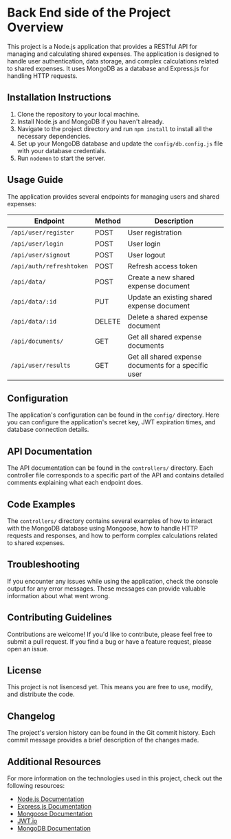 # Back End side of the Project Overview

This project is a Node.js application that provides a RESTful API for managing and calculating shared expenses. The application is designed to handle user authentication, data storage, and complex calculations related to shared expenses. It uses MongoDB as a database and Express.js for handling HTTP requests.

## Installation Instructions

1. Clone the repository to your local machine.
2. Install Node.js and MongoDB if you haven't already.
3. Navigate to the project directory and run `npm install` to install all the necessary dependencies.
4. Set up your MongoDB database and update the `config/db.config.js` file with your database credentials.
5. Run `nodemon` to start the server.

## Usage Guide

The application provides several endpoints for managing users and shared expenses:

| Endpoint                                         | Method | Description                               |
| ------------------------------------------------ | ------ | ----------------------------------------- |
| `/api/user/register`                             | POST   | User registration                         |
| `/api/user/login`                                | POST   | User login                                |
| `/api/user/signout`                              | POST   | User logout                               |
| `/api/auth/refreshtoken`                         | POST   | Refresh access token                      |
| `/api/data/`                                     | POST   | Create a new shared expense document       |
| `/api/data/:id`                                  | PUT    | Update an existing shared expense document |
| `/api/data/:id`                                  | DELETE | Delete a shared expense document           |
| `/api/documents/`                                | GET    | Get all shared expense documents           |
| `/api/user/results`                              | GET    | Get all shared expense documents for a specific user |

## Configuration

The application's configuration can be found in the `config/` directory. Here you can configure the application's secret key, JWT expiration times, and database connection details.

## API Documentation

The API documentation can be found in the `controllers/` directory. Each controller file corresponds to a specific part of the API and contains detailed comments explaining what each endpoint does.

## Code Examples

The `controllers/` directory contains several examples of how to interact with the MongoDB database using Mongoose, how to handle HTTP requests and responses, and how to perform complex calculations related to shared expenses.

## Troubleshooting

If you encounter any issues while using the application, check the console output for any error messages. These messages can provide valuable information about what went wrong.

## Contributing Guidelines

Contributions are welcome! If you'd like to contribute, please feel free to submit a pull request. If you find a bug or have a feature request, please open an issue.

## License

This project is not lisencesd yet. This means you are free to use, modify, and distribute the code. 

## Changelog

The project's version history can be found in the Git commit history. Each commit message provides a brief description of the changes made.

## Additional Resources

For more information on the technologies used in this project, check out the following resources:

- [Node.js Documentation](https://nodejs.org/documentation/)
- [Express.js Documentation](https://expressjs.com/)
- [Mongoose Documentation](https://mongoosejs.com/)
- [JWT.io](https://jwt.io/)
- [MongoDB Documentation](https://docs.mongodb.com/)
